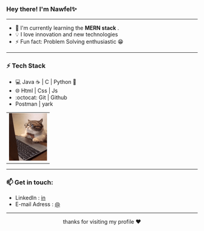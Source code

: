 ### Hey there! I'm Nawfel✨
___
- 🌱 I'm currently learning the **MERN stack** .
- 💡 I love innovation and new technologies
-  ⚡ Fun fact: Problem Solving enthusiastic 😁
___
### ⚡ Tech Stack
<table>
  <tr>
    
- :computer: Java :coffee: | C | Python :snake:
- 🌐 Html | Css | Js 
- :octocat: Git | Github  
- Postman | yark
    <td><img src="cat.gif" width="100" title="fixing some bugs"></td>
  </tr>
 </table>

___

### 📫 Get in touch: 
- LinkedIn : [in](https://www.linkedin.com/in/nawfel-sekrafi-874167172/)
- E-mail Adress : [@](sekrafinawfel@gmail.com)
___
<p align="center"> thanks for visiting my profile ♥</p>
